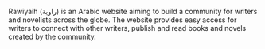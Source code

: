 Rawiyaih (راوية) is an Arabic website aiming to build a community for writers and novelists across the globe. The website provides easy access for writers to connect with other writers, publish and read books and novels created by the community.
